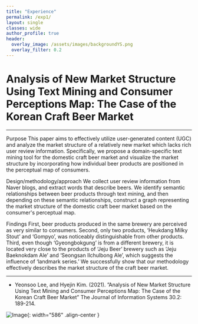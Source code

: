 ```yaml
---  
title: "Experience"
permalink: /exp1/
layout: single
classes: wide
author_profile: true
header:
  overlay_image: /assets/images/backgroundYS.png
  overlay_filter: 0.2
---
```

  

# Analysis of New Market Structure Using Text Mining and Consumer Perceptions Map: The Case of the Korean Craft Beer Market

---
  
Purpose This paper aims to effectively utilize user-generated content (UGC) and analyze the market structure of a relatively new market which lacks rich user review information. Specifically, we propose a domain-specific text mining tool for the domestic craft beer market and visualize the market structure by incorporating how individual beer products are positioned in the perceptual map of consumers.

Design/methodology/approach We collect user review information from Naver blogs, and extract words that describe beers. We identify semantic relationships between beer products through text mining, and then depending on these semantic relationships, construct a graph representing the market structure of the domestic craft beer market based on the consumer's perceptual map.

Findings First, beer products produced in the same brewery are perceived as very similar to consumers. Second, only two products, ‘Heukdang Milky Stout’ and ‘Gompyo’, was noticeably distinguishable from other products. Third, even though ‘Gyeongbokgung’ is from a different brewery, it is located very close to the products of ‘Jeju Beer’ brewery such as ‘Jeju Baeknokdam Ale’ and ‘Seongsan Ilchulbong Ale’, which suggests the influence of ‘landmark series.’ We successfully show that our methodology effectively describes the market structure of the craft beer market.

---

- Yeonsoo Lee, and Hyejin Kim. (2021). ”Analysis of New Market Structure Using Text Mining and Consumer
Perceptions Map: The Case of the Korean Craft Beer Market” The Journal of Information Systems 30.2: 189-214.

![Image](https://haribojun.github.io/assets/images/background_YS.png){: width="586" .align-center }


